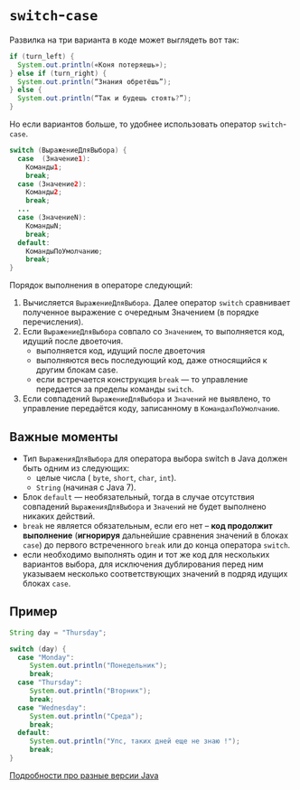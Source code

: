 # `switch`-`case`

Развилка на три варианта в коде может выглядеть вот так:

```java
if (turn_left) {
  System.out.println(«Коня потеряешь»);
} else if (turn_right) {
  System.out.println(“Знания обретёшь”);
} else {
  System.out.println(“Так и будешь стоять?”);
}
```

Но если вариантов больше, то удобнее использовать
оператор `switch`-`case`.

```java
switch (ВыражениеДляВыбора) {
  case  (Значение1):
    Команды1;
    break;
  case (Значение2):
    Команды2;
    break;
  ...
  case (ЗначениеN):
    КомандыN;
    break;
  default:
    КомандыПоУмолчанию;
    break;
}
```

Порядок выполнения в операторе следующий:
1. Вычисляется `ВыражениеДляВыбора`. Далее оператор `switch` сравнивает полученное выражение с очередным Значением (в порядке перечисления).
1. Если `ВыражениеДляВыбора` совпало со `Значением`, то выполняется код, идущий после двоеточия.
   - выполняется код, идущий после двоеточия
   - выполняются весь последующий код, даже относящийся к другим блокам case.
   - если встречается конструкция `break` — то управление передается за пределы команды `switch`.
1. Если совпадений `ВыражениеДляВыбора` и `Значений` не выявлено, то управление передаётся коду, записанному в `КомандахПоУмолчанию`.

## Важные моменты
- Тип `ВыраженияДляВыбора` для оператора выбора switch в Java должен быть одним из следующих:
  - целые числа ( `byte`, `short`, `char`, `int`).
  - `String` (начиная с Java 7).
- Блок `default` — необязательный, тогда в случае отсутствия совпадений `ВыраженияДляВыбора` и `Значений` не будет выполнено никаких действий.
- `break` не является обязательным, если его нет – **код продолжит выполнение** (**игнорируя** дальнейшие сравнения значений в блоках `case`) до первого встреченного `break` или до конца оператора `switch`.
- если необходимо выполнять один и тот же код для нескольких вариантов выбора, для исключения дублирования перед ним указываем несколько соответствующих значений в подряд идущих блоках `case`.

## Пример

```java
String day = "Thursday";

switch (day) {
  case "Monday":
     System.out.println("Понедельник");
     break;
  case "Thursday":
     System.out.println("Вторник");
     break;
  case "Wednesday":
     System.out.println("Среда");
     break;
  default:
     System.out.println("Упс, таких дней еще не знаю !");
     break;
}
```

[Подробности про разные версии Java](https://javarush.com/groups/posts/operator-switch-v-java)

